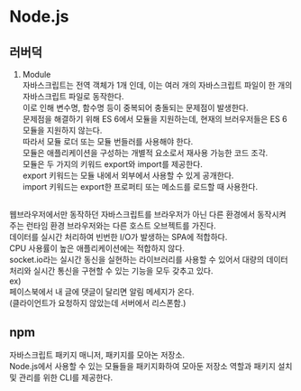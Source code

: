 # Node.js  

## 러버덕  
1. Module  
자바스크립트는 전역 객체가 1개 인데, 이는 여러 개의 자바스크립트 파일이 한 개의 자바스크립트 파일로 동작한다.  
이로 인해 변수명, 함수명 등이 중복되어 충돌되는 문제점이 발생한다.  
문제점을 해결하기 위해 ES 6에서 모듈을 지원하는데, 현재의 브러우저들은 ES 6 모듈을 지원하지 않는다.  
따라서 모듈 로더 또는 모듈 번들러를 사용해야 한다.  
모듈은 애플리케이션을 구성하는 개별적 요소로서 재사용 가능한 코드 조각.    
모듈은 두 가지의 키워드 export와 import를 제공한다.  
export 키워드는 모듈 내에서 외부에서 사용할 수 있게 공개한다.  
import 키워드는 export한 프로퍼티 또는 메소드를 로드할 때 사용한다.    


## 
웹브라우저에서만 동작하던 자바스크립트를 브라우저가 아닌 다른 환경에서 동작시켜주는 런타임 환경
브라우저와는 다른 호스트 오브젝트를 가진다.  
데이터를 실시간 처리하여 빈번한 I/O가 발생하는 SPA에 적합하다.  
CPU 사용률이 높은 애플리케이션에는 적합하지 않다.  
socket.io라는 실시간 동신을 실현하는 라이브러리를 사용할 수 있어서 대량의 데이터 처리와 실시간 통신을 구현할 수 있는 기능을 모두 갖추고 있다.  
ex)  
페이스북에서 내 글에 댓글이 달리면 알림 메세지가 온다.  
(클라이언트가 요청하지 않았는데 서버에서 리스폰함.)  


## npm
자바스크립트 패키지 매니저, 패키지를 모아논 저장소.  
Node.js에서 사용할 수 있는 모듈들을 패키지화하여 모아둔 저장소 역할과 패키지 설치 및 관리를 위한 CLI를 제공한다.    

